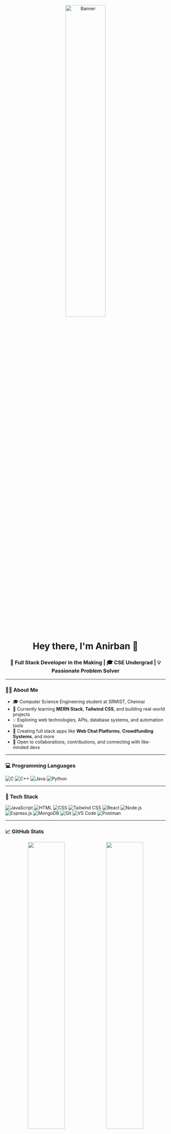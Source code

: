 <p align="center">
  <img src="https://www.simontechway.com/wp-content/uploads/2020/04/dev-gif.gif" alt="Banner" width="50%" />
</p>

<h1 align="center">Hey there, I'm Anirban 👋</h1>
<h3 align="center">
  🚀 Full Stack Developer in the Making | 🎓 CSE Undergrad | 💡 Passionate Problem Solver <br>
</h3>

---

### 👨‍💻 About Me

- 🎓 Computer Science Engineering student at SRMIST, Chennai  
- 🌱 Currently learning **MERN Stack**, **Tailwind CSS**, and building real-world projects  
- 💡 Exploring web technologies, APIs, database systems, and automation tools  
- 💬 Creating full stack apps like **Web Chat Platforms**, **Crowdfunding Systems**, and more  
- 🤝 Open to collaborations, contributions, and connecting with like-minded devs  

---

### 💻 Programming Languages

![C](https://img.shields.io/badge/-C-00599C?logo=c&logoColor=white)
![C++](https://img.shields.io/badge/-C++-00599C?logo=c%2b%2b&logoColor=white)
![Java](https://img.shields.io/badge/-Java-007396?logo=java&logoColor=white)
![Python](https://img.shields.io/badge/-Python-3776AB?logo=python&logoColor=white)

---

### 🧰 Tech Stack

![JavaScript](https://img.shields.io/badge/-JavaScript-F7DF1E?logo=javascript&logoColor=black)
![HTML](https://img.shields.io/badge/-HTML5-E34F26?logo=html5&logoColor=white)
![CSS](https://img.shields.io/badge/-CSS3-1572B6?logo=css3)
![Tailwind CSS](https://img.shields.io/badge/-Tailwind-38B2AC?logo=tailwind-css&logoColor=white)
![React](https://img.shields.io/badge/-React-61DAFB?logo=react&logoColor=black)
![Node.js](https://img.shields.io/badge/-Node.js-339933?logo=node.js&logoColor=white)
![Express.js](https://img.shields.io/badge/-Express.js-000000?logo=express&logoColor=white)
![MongoDB](https://img.shields.io/badge/-MongoDB-47A248?logo=mongodb&logoColor=white)
![Git](https://img.shields.io/badge/-Git-F05032?logo=git&logoColor=white)
![VS Code](https://img.shields.io/badge/-VS%20Code-007ACC?logo=visual-studio-code&logoColor=white)
![Postman](https://img.shields.io/badge/-Postman-FF6C37?logo=postman&logoColor=white)

---

### 📈 GitHub Stats

<p align="center">
  <img src="https://github-readme-stats.vercel.app/api?username=duttaanirban&show_icons=true&theme=tokyonight" width="48%" />
  <img src="https://github-readme-streak-stats.herokuapp.com?user=duttaanirban&theme=tokyonight&hide_border=false" width="48%" />
</p>

<p align="center">
  <img src="https://github-readme-activity-graph.vercel.app/graph?username=duttaanirban&theme=tokyo-night" alt="GitHub Activity Graph" />
</p>

---

### 🌐 Connect with Me

<p align="left">
  <a href="https://www.linkedin.com/in/anirban-dutta-709861292" target="_blank"><img alt="LinkedIn" src="https://img.shields.io/badge/-LinkedIn-blue?style=flat-square&logo=linkedin"></a>
  <a href="mailto:anirbandutta458@gmail.com"><img alt="Email" src="https://img.shields.io/badge/-Email-%23333?style=flat-square&logo=gmail&logoColor=white"></a>
  <a href="https://www.facebook.com/profile.php?id=61558570182469" target="_blank"><img alt="Facebook" src="https://img.shields.io/badge/-Facebook-1877F2?style=flat-square&logo=facebook&logoColor=white"></a>
  <a href="https://leetcode.com/u/AnirbanDutta_03/" target="_blank"><img alt="LeetCode" src="https://img.shields.io/badge/-LeetCode-FFA116?style=flat-square&logo=leetcode&logoColor=white"></a>
  <a href="https://www.hackerrank.com/profile/anirbandutta458" target="_blank"><img alt="HackerRank" src="https://img.shields.io/badge/-HackerRank-2EC866?style=flat-square&logo=hackerrank&logoColor=white"></a>
  <a href="https://x.com/Anirban_ad8" target="_blank"><img alt="Twitter" src="https://img.shields.io/badge/-Twitter-1DA1F2?style=flat-square&logo=twitter&logoColor=white"></a>
  <a href="https://instagram.com/anirban__3" target="_blank"><img alt="Instagram" src="https://img.shields.io/badge/-Instagram-E4405F?style=flat-square&logo=instagram&logoColor=white"></a>
</p>

---

### ☕ Support My Work

If you like what I do, consider supporting me here:

<a href="https://buymeacoffee.com/duttaanirban" target="_blank">
  <img src="https://cdn.buymeacoffee.com/buttons/v2/default-yellow.png" height="40" width="160" alt="Buy Me A Coffee" />
</a>

---
